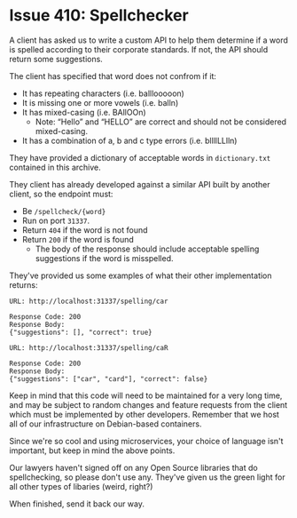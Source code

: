 Issue 410: Spellchecker
===
A client has asked us to write a custom API to help them determine if a word is spelled according to their corporate standards. If not, the API should return some suggestions.

The client has specified that word does not confrom if it:
- It has repeating characters (i.e. balllooooon)
- It is missing one or more vowels (i.e. balln)
- It has mixed-casing (i.e. BAllOOn)
    - Note: “Hello” and “HELLO” are correct and should not be considered mixed-casing.
- It has a combination of a, b and c type errors (i.e. bllllLLlln)

They have provided a dictionary of acceptable words in `dictionary.txt` contained in this archive.

They client has already developed against a similar API built by another client, so the endpoint must:
- Be `/spellcheck/{word}`
- Run on port `31337`.
- Return `404` if the word is not found
- Return `200` if the word is found
    - The body of the response should include acceptable spelling suggestions if the word is misspelled.

They've provided us some examples of what their other implementation returns:
```
URL: http://localhost:31337/spelling/car

Response Code: 200
Response Body:
{"suggestions": [], "correct": true}
```
```
URL: http://localhost:31337/spelling/caR

Response Code: 200
Response Body:
{"suggestions": ["car", "card"], "correct": false}
```

Keep in mind that this code will need to be maintained for a very long time, and may be subject to random changes and feature requests from the client which must be implemented by other developers. Remember that we host all of our infrastructure on Debian-based containers.

Since we're so cool and using microservices, your choice of language isn't important, but keep in mind the above points.

Our lawyers haven't signed off on any Open Source libraries that do spellchecking, so please don't use any. They've given us the green light for all other types of libaries (weird, right?)

When finished, send it back our way.